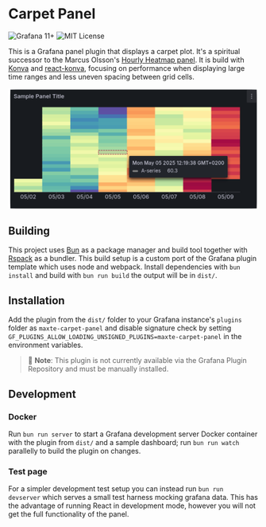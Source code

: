 # Carpet Panel

![Grafana 11+](https://img.shields.io/badge/Grafana-11+-F2F4F9?style=for-the-badge&logo=grafana&logoColor=orange&labelColor=F2F4F9)
![MIT License](https://img.shields.io/badge/license-MIT-green?style=for-the-badge)

This is a Grafana panel plugin that displays a carpet plot.
It's a spiritual successor to the Marcus Olsson's [Hourly Heatmap panel](https://grafana.com/grafana/plugins/marcusolsson-hourly-heatmap-panel/).
It is build with [Konva](https://konvajs.org/) and [react-konva](https://www.npmjs.com/package/react-konva), focusing on performance when displaying large time ranges and less uneven spacing between grid cells.

![Screenshot](src/img/screenshot.png)

## Building

This project uses [Bun](https://bun.sh/) as a package manager and build tool together with [Rspack](https://rspack.dev/) as a bundler.
This build setup is a custom port of the Grafana plugin template which uses node and webpack.
Install dependencies with `bun install` and build with `bun run build` the output will be in `dist/`.

## Installation

Add the plugin from the `dist/` folder to your Grafana instance's `plugins` folder as `maxte-carpet-panel` and disable signature check by setting `GF_PLUGINS_ALLOW_LOADING_UNSIGNED_PLUGINS=maxte-carpet-panel` in the environment variables.

> 🚧 **Note**: This plugin is not currently available via the Grafana Plugin Repository and must be manually installed.

## Development

### Docker

Run `bun run server` to start a Grafana development server Docker container with the plugin from `dist/` and a sample dashboard;
run `bun run watch` parallelly to build the plugin on changes.

### Test page

For a simpler development test setup you can instead run `bun run devserver` which serves a small test harness mocking grafana data. This has the advantage of running React in development mode, however you will not get the full functionality of the panel.

